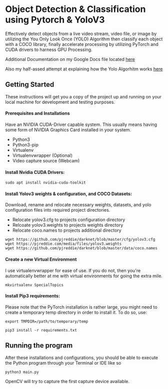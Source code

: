 # Object Detection & Classification using Pytorch & YoloV3

Effectively detect objects from a live video stream, video file, or image by utilizing the You Only Look Once (YOLO) Algorithm then classify each object with a COCO library, finally accelerate processing by utilizing PyTorch and CUDA drivers to harness GPU Processing.

Additional Documentation on my Google Docs file located [here](https://docs.google.com/document/d/1PbSLxxjpJVySFz90B8xDVCgukfnXE8T-18ikFa4Im5U/edit?usp=sharing)

Also my half-assed attempt at explaining how the Yolo Algorhitm works [here](https://docs.google.com/document/d/1YhXyALjIhVPoSHYdTMZpPfFjiKQeeyoZsVEdrhWfBfI/edit?usp=sharing)

## Getting Started

These instructions will get you a copy of the project up and running on your local machine for development and testing purposes.


#### Prerequisites and Installations

Have an NVIDIA CUDA-Driver capable system. This usually means having some form of NVIDIA Graphics Card installed in your system.

* Python3
* Python3-pip
* Virtualenv 
* Virtualenvwrapper (Optional)
* Video capture source (Webcam)


#### Install Nvidia CUDA Drivers:
```
sudo apt install nvidia-cuda-toolkit
```

#### Install Yolov3 weights & configuration, and COCO Datasets:
Download, rename and relocate necessary weights, datasets, and yolo configuration files into required project directories.

* Relocate yolov3.cfg to projects configuration directory
* Relcoate yolov3.weights to projects weights directory
* Relocate coco.names to projects additional directory


```
wget https://github.com/pjreddie/darknet/blob/master/cfg/yolov3.cfg
wget https://pjreddie.com/media/files/yolov3.weights
wget https://github.com/pjreddie/darknet/blob/master/data/coco.names

```

#### Create a new Virtual Environment
I use virtualenvwrapper for ease of use. If you do not, then you're automatically better at me with virtual environments for going the extra mile. 

```
mkvirtualenv SpecialTopics
```

#### Install Pip3 requirements:

Please note that the PyTorch installation is rather large, you might need to create a temporary temp directory in order to install it. To do so, use:

```
export TMPDIR=/path/to/temporary/temp
```

```
pip3 install -r requirements.txt
```


## Running the program

After these installations and configurations, you should be able to execute the Python program through your Terminal or IDE like so

```
python3 main.py
```
OpenCV will try to capture the first capture device available.


